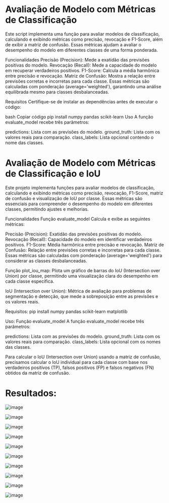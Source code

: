 # Avaliação de Modelo com Métricas de Classificação
Este script implementa uma função para avaliar modelos de classificação, calculando e exibindo métricas como precisão, revocação e F1-Score, além de exibir a matriz de confusão. Essas métricas ajudam a avaliar o desempenho do modelo em diferentes classes de uma forma ponderada.

Funcionalidades
Precisão (Precision): Mede a exatidão das previsões positivas do modelo.
Revocação (Recall): Mede a capacidade do modelo em recuperar verdadeiros positivos.
F1-Score: Calcula a média harmônica entre precisão e revocação.
Matriz de Confusão: Mostra a relação entre previsões corretas e incorretas para cada classe.
Essas métricas são calculadas com ponderação (average='weighted'), garantindo uma análise equilibrada mesmo para classes desbalanceadas.

Requisitos
Certifique-se de instalar as dependências antes de executar o código:

bash
Copiar código
pip install numpy pandas scikit-learn
Uso
A função evaluate_model recebe três parâmetros:

predictions: Lista com as previsões do modelo.
ground_truth: Lista com os valores reais para comparação.
class_labels: Lista opcional contendo o nome das classes.


# Avaliação de Modelo com Métricas de Classificação e IoU
Este projeto implementa funções para avaliar modelos de classificação, calculando e exibindo métricas como precisão, revocação, F1-Score, matriz de confusão e visualização de IoU por classe. Essas métricas são essenciais para compreender o desempenho do modelo em diferentes classes, permitindo ajustes e melhorias.

Funcionalidades
Função evaluate_model
Calcula e exibe as seguintes métricas:

Precisão (Precision): Exatidão das previsões positivas do modelo.
Revocação (Recall): Capacidade do modelo em identificar verdadeiros positivos.
F1-Score: Média harmônica entre precisão e revocação.
Matriz de Confusão: Relação entre previsões corretas e incorretas para cada classe.
Essas métricas são calculadas com ponderação (average='weighted') para considerar as classes desbalanceadas.

Função plot_iou_map:
Plota um gráfico de barras do IoU (Intersection over Union) por classe, permitindo uma visualização clara do desempenho em cada classe específica.

IoU (Intersection over Union): Métrica de avaliação para problemas de segmentação e detecção, que mede a sobreposição entre as previsões e os valores reais.

Requisitos:
pip install numpy pandas scikit-learn matplotlib

Uso:
Função evaluate_model
A função evaluate_model recebe três parâmetros:

predictions: Lista com as previsões do modelo.
ground_truth: Lista com os valores reais para comparação.
class_labels: Lista opcional com os nomes das classes.

Para calcular o IoU (Intersection over Union) usando a matriz de confusão, precisamos calcular o IoU individual para cada classe com base nos verdadeiros positivos (TP), falsos positivos (FP) e falsos negativos (FN) obtidos da matriz de confusão.


# Resultados:

![image](https://github.com/user-attachments/assets/157ce21e-16a8-4144-b20e-121e5547c1c4)

![image](https://github.com/user-attachments/assets/d98898af-622a-46c8-a985-0d9dbc6ed27c)

![image](https://github.com/user-attachments/assets/6df40d38-aec7-4625-9374-608a38ad6f84)

![image](https://github.com/user-attachments/assets/dc8193a1-63c6-4f03-8347-db0576d002db)

![image](https://github.com/user-attachments/assets/f913a4a2-356a-4f31-a0a8-e9de4c911d2d)

![image](https://github.com/user-attachments/assets/fbc8098d-fae7-4480-b86b-a787157a9d8c)

​![image](https://github.com/user-attachments/assets/e7f335d4-791c-4d5b-b162-fc70048859c4)

![image](https://github.com/user-attachments/assets/5187cc02-5dea-4c72-8377-080656ed4729)

![image](https://github.com/user-attachments/assets/f6824dc9-2454-44e6-a434-3a8319f79b60)

​![image](https://github.com/user-attachments/assets/339ec9d8-bfcd-4942-81e0-034f5dd5e6bd)

